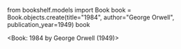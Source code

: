 
from bookshelf.models import Book
book = Book.objects.create(title="1984", author="George Orwell", publication_year=1949)
book

<Book: 1984 by George Orwell (1949)>